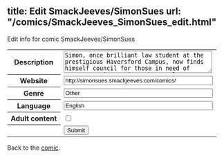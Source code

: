 title: Edit SmackJeeves/SimonSues
url: "/comics/SmackJeeves_SimonSues_edit.html"
---
Edit info for comic SmackJeeves/SimonSues

<form name="comic" action="http://gaepostmail.appspot.com/comic/" method="post">
<table class="comicinfo">
<tr>
<th>Description</th><td><textarea name="description" cols="40" rows="3">Simon, once brilliant law student at the prestigious Haversford Campus, now finds himself council for those in need of representation against the occult. It's the age old Faustian tale, but this time, Faust has a killer lawyer. ************************************************* WARNING! -Main Comic (Not BL) contains horror and graphic violence. -Bonus Comics contain sexual content/BL. Updates Monday, Wednesday, and Friday! ************************************************* *Check out my tumblr to see process pages and random sketches! http://simonsues.tumblr.com/ You can now read Simon Sues on MangaMagazine.net (http://www.mangamagazine.net/manga-and-comics/Simon-Sues/detail-page/221) and on Manga Fox! (http://mangafox.me/manga/simon_sues/)</textarea></td>
</tr>
<tr>
<th>Website</th><td><input type="text" name="url" value="http://simonsues.smackjeeves.com/comics/" size="40"/></td>
</tr>
<tr>
<th>Genre</th><td><input type="text" name="genre" value="Other" size="40"/></td>
</tr>
<tr>
<th>Language</th><td><input type="text" name="language" value="English" size="40"/></td>
</tr>
<tr>
<th>Adult content</th><td><input type="checkbox" name="adult" value="adult" /></td>
</tr>
<tr>
<th></th><td>
<input type="hidden" name="comic" value="SmackJeeves_SimonSues" />
<input type="submit" name="submit" value="Submit" />
</td>
</tr>
</table>
</form>

Back to the [comic](SmackJeeves_SimonSues.html).
